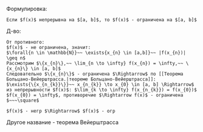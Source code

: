 Формулировка:
```spoiler-markdown
Если $f(x)$ непрерывна на $[a, b]$, то $f(x)$ - ограничена на $[a, b]$
```

Д-во:
```spoiler-markdown
От противного:
$f(x)$ - не ограничена, значит:
$\forall{n \in \mathbb{N}}~~ \exists{x_{n} \in [a,b]}~~ |f(x_{n})| \geq n$
Рассмотрим $\{x_{n}\},~~ \lim_{n \to \infty} f(x_{n}) = \infty,~~ \{x_{n}\} \in [a, b]$
Следовательно $\{x_{n}\}$ - ограничена $\Rightarrow$ по [[Теорема Больцано-Вейерштрасса.|теореме Больцано-Вейерштрасса]]:
$\exists{\{x_{n_{k}}\}}~~ x_{n_{k}} \to x_{0} \in [a, b] \Rightarrow$ из непрерывности $f(x)$: $\lim_{k \to \infty} f(x_{n_{k}}) = f(x_{0})$
$f(x_{0}) = \infty$, противоречие $\Rightarrow f(x)$ - ограничена $~~~\square$
```

```spoiler-markdown
$f(x)$ - негр $\Rightarrow$ $f(x)$ - огр
```

Другое название - теорема Вейерштрасса